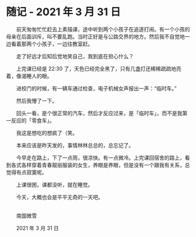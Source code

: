 # 随记 - 2021 年 3 月 31 日

　　前天匆匆忙忙赶去上素描课，途中听到两个小孩子在追逐打闹。有一个小孩的母亲在后面训斥，叫不要乱跑。当时正好是与公路交界的地方。然后我不自觉地一边看着那两个小孩子，一边往教室赶。

　　走了好远才后知后觉地笑自己，我到底在担心什么？

　　上完课已经是 22:30 了，天色已经完全黑了，只有几盏灯还稀稀疏疏地亮着，像渴睡人的眼。

　　进校门的时候，有一辆车通过检查，电子机械女声报出一声：“临时车。”

　　然后我懵了一下。

　　回头一看，是个很正常的汽车，然后才反应过来，是「临时车」，而不是我第一反应的「零食车」。

　　我这是想吃的想疯了（笑。

　　本来应该是昨天发的，事情林林总总的，总忘记了。

　　今早走在路上，下了一点雨，很凉快。有一点微冷。上完课回宿舍的路上，看到各式各样穿着青春靓丽服装的女生，养眼是养眼，但是没有一个跟我有关系，总觉得有点寂寞呢。

　　上课很困，课都没听，就在睡觉。

　　今天，大概也会是平平无奇的一天吧。


<br>
　　南国微雪

　　2021 年 3 月 31 日


